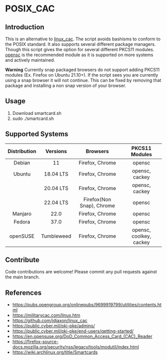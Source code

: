 # **POSIX_CAC**
## Introduction 
This is an alternative to [linux_cac](https://github.com/jdjaxon/linux_cac). The script avoids bashisms to conform to the POSIX standard. It also supports several different package managers. Though this script gives the option for several different PKCS11 modules. [opensc](https://github.com/OpenSC/OpenSC) is the recommended module as it is supported on more systems and actively maintained.

**Warning** Currently snap packaged browsers do not support adding PKCS11 modules (Ex. Firefox on Ubuntu 21.10+). If the script sees you are currently using a snap browser it will not continue. This can be fixed by removing that package and installing a non snap version of your browser.

## Usage
1. Download smartcard.sh
2. sudo ./smartcard.sh

## Supported Systems
| Distribution | Versions  |    Browsers     |     PKCS11 Modules     |
|    :-:       |    :-:    |       :-:       |       :-:      |
| Debian       | 11        | Firefox, Chrome | opensc |
| Ubuntu       | 18.04 LTS | Firefox, Chrome | opensc, cackey |
|              | 20.04 LTS | Firefox, Chrome | opensc, cackey |
|              | 22.04 LTS | Firefox(Non Snap), Chrome | opensc |
| Manjaro      | 22.0      | Firefox, Chrome | opensc |
| Fedora       | 37.0      | Firefox, Chrome | opensc |
| openSUSE     | Tumbleweed| Firefox, Chrome | opensc, coolkey, cackey |

## Contribute
Code contributions are welcome! Please commit any pull requests against the main branch.

## References
- https://pubs.opengroup.org/onlinepubs/9699919799/utilities/contents.html
- https://militarycac.com/linux.htm
- https://github.com/jdjaxon/linux_cac
- https://public.cyber.mil/pki-pke/admins/
- https://public.cyber.mil/pki-pke/end-users/getting-started/
- https://en.opensuse.org/DoD_Common_Access_Card_(CAC)_Reader
- https://firefox-source-docs.mozilla.org/security/nss/legacy/tools/modutil/index.html
- https://wiki.archlinux.org/title/Smartcards
